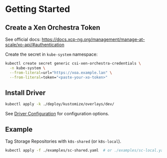 # Getting Started

## Create a Xen Orchestra Token

See official docs: https://docs.xcp-ng.org/management/manage-at-scale/xo-api/#authentication

Create the secret in `kube-system` namespace:

```sh
kubectl create secret generic csi-xen-orchestra-credentials \
  -n kube-system \
  --from-literal=url="https://xoa.example.lan" \
  --from-literal=token="<paste-your-xo-token>"
```


## Install Driver

```sh
kubectl apply -k ./deploy/kustomize/overlays/dev/
```

See [Driver Configuration](./driver-configuration.md) for configuration options.


## Example

Tag Storage Repositories with `k8s-shared`  (or `k8s-local`).

```bash
kubectl apply -f ./examples/sc-shared.yaml  # or ./examples/sc-local.yaml
```

